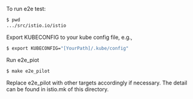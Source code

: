 To run e2e test:

```bash
$ pwd
.../src/istio.io/istio
```

Export KUBECONFIG to your kube config file, e.g.,
```bash
$ export KUBECONFIG="[YourPath]/.kube/config"
```

Run e2e_piot
```bash
$ make e2e_pilot 
```

Replace e2e_pilot with other targets accordingly if necessary. The detail can
be found in istio.mk of this directory.
